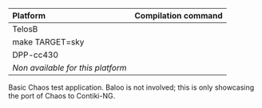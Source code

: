 |Platform| Compilation command |
|:---|:---|
|TelosB 
  | make TARGET=sky |
|DPP-cc430 
  | _Non available for this platform_  |

Basic Chaos test application. Baloo is not involved; this is only showcasing the port of Chaos to Contiki-NG.
